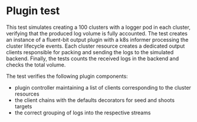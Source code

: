 # Plugin test

This test simulates creating a 100 clusters with a logger pod in each cluster, 
verifying that the produced log volume is fully accounted. 
The test creates an instance of a fluent-bit output plugin with a k8s informer 
processing the cluster lifecycle events. Each cluster resource creates a dedicated output
clients responsible for packing and sending the logs to the simulated backend.
Finally, the tests counts the received logs in the backend and checks the total volume.

The test verifies the following plugin components:
- plugin controller maintaining a list of clients corresponding to the cluster resources
- the client chains with the defaults decorators for seed and shoots targets
- the correct grouping of logs into the respective streams
